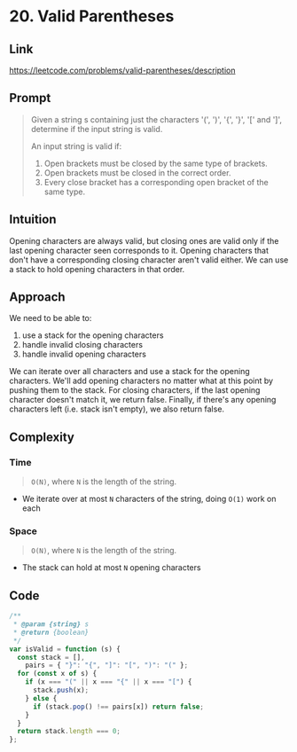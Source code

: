 # 20. Valid Parentheses

## Link

https://leetcode.com/problems/valid-parentheses/description

## Prompt

> Given a string s containing just the characters '(', ')', '{', '}', '[' and ']', determine if the input string is valid.
>
> An input string is valid if:
>
> 1.  Open brackets must be closed by the same type of brackets.
> 2.  Open brackets must be closed in the correct order.
> 3.  Every close bracket has a corresponding open bracket of the same type.

## Intuition

Opening characters are always valid, but closing ones are valid only if the last opening character seen corresponds to it. Opening characters that don't have a corresponding closing character aren't valid either. We can use a stack to hold opening characters in that order.

## Approach

We need to be able to:

1. use a stack for the opening characters
2. handle invalid closing characters
3. handle invalid opening characters

We can iterate over all characters and use a stack for the opening characters.
We'll add opening characters no matter what at this point by pushing them to the stack.
For closing characters, if the last opening character doesn't match it, we return false.
Finally, if there's any opening characters left (i.e. stack isn't empty), we also return false.

## Complexity

### Time

> `O(N)`, where `N` is the length of the string.

- We iterate over at most `N` characters of the string, doing `O(1)` work on each

### Space

> `O(N)`, where `N` is the length of the string.

- The stack can hold at most `N` opening characters

## Code

```js
/**
 * @param {string} s
 * @return {boolean}
 */
var isValid = function (s) {
  const stack = [],
    pairs = { "}": "{", "]": "[", ")": "(" };
  for (const x of s) {
    if (x === "(" || x === "{" || x === "[") {
      stack.push(x);
    } else {
      if (stack.pop() !== pairs[x]) return false;
    }
  }
  return stack.length === 0;
};
```
